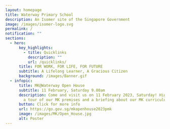 ```yaml
---
layout: homepage
title: Waterway Primary School
description: An Isomer site of the Singapore Government
image: /images/isomer-logo.svg
permalink: /
notification: ""
sections:
  - hero:
      key_highlights:
        - title: Quicklinks
          description: ""
          url: /quicklinks/
      title: FOR WORK, FOR LIFE, FOR FUTURE
      subtitle: A Lifelong Learner, A Gracious Citizen
      background: /images/Banner.gif
  - infopic:
      title: MK@Waterway Open House
      subtitle: 11 February, Saturday 9.00am
      description: Come and visit us on 11 February 2023, Saturday! Highlights include
        a tour of our MK premises and a briefing about our MK curriculum.
      button: Click for more info
      url: https://go.gov.sg/mkopenhouse2023pmk
      image: /images/MK/Open_House.jpg
      alt: Poster
---
```

